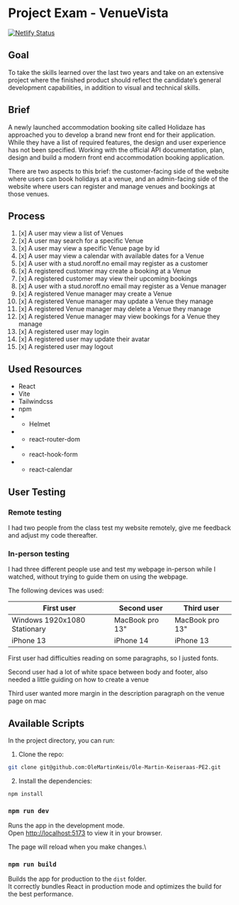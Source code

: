 # Project Exam - VenueVista

[![Netlify Status](https://api.netlify.com/api/v1/badges/439306e5-4b38-42fb-aae1-64b6dec09eec/deploy-status)](https://app.netlify.com/sites/omk-holidaze/deploys)

## Goal

To take the skills learned over the last two years and take on an extensive project where the finished product should reflect the candidate’s general development capabilities, in addition to visual and technical skills.

## Brief

A newly launched accommodation booking site called Holidaze has approached you to develop a brand new front end for their application. While they have a list of required features, the design and user experience has not been specified. Working with the official API documentation, plan, design and build a modern front end accommodation booking application.

There are two aspects to this brief: the customer-facing side of the website where users can book holidays at a venue, and an admin-facing side of the website where users can register and manage venues and bookings at those venues.

## Process

1. [x] A user may view a list of Venues
2. [x] A user may search for a specific Venue
3. [x] A user may view a specific Venue page by id
4. [x] A user may view a calendar with available dates for a Venue
5. [x] A user with a stud.noroff.no email may register as a customer
6. [x] A registered customer may create a booking at a Venue
7. [x] A registered customer may view their upcoming bookings
8. [x] A user with a stud.noroff.no email may register as a Venue manager
9. [x] A registered Venue manager may create a Venue
10. [x] A registered Venue manager may update a Venue they manage
11. [x] A registered Venue manager may delete a Venue they manage
12. [x] A registered Venue manager may view bookings for a Venue they manage
13. [x] A registered user may login
14. [x] A registered user may update their avatar
15. [x] A registered user may logout

## Used Resources

- React
- Vite
- Tailwindcss
- npm
- - Helmet
- - react-router-dom
- - react-hook-form
- - react-calendar

## User Testing

### Remote testing

I had two people from the class test my website remotely, give me feedback and adjust my code thereafter.

### In-person testing

I had three different people use and test my webpage in-person while I watched, without trying to guide them on using the webpage.

The following devices was used:

| First user                   | Second user     | Third user      |
| ---------------------------- | --------------- | --------------- |
| Windows 1920x1080 Stationary | MacBook pro 13" | MacBook pro 13" |
| iPhone 13                    | iPhone 14       | iPhone 13       |

First user had difficulties reading on some paragraphs, so I justed fonts.

Second user had a lot of white space between body and footer, also needed a little guiding on how to create a venue

Third user wanted more margin in the description paragraph on the venue page on mac

## Available Scripts

In the project directory, you can run:

1. Clone the repo:

```bash
git clone git@github.com:OleMartinKeis/Ole-Martin-Keiseraas-PE2.git
```

2. Install the dependencies:

```
npm install
```

### `npm run dev`

Runs the app in the development mode.\
Open [http://localhost:5173](http://localhost:5173) to view it in your browser.

The page will reload when you make changes.\

### `npm run build`

Builds the app for production to the `dist` folder.\
It correctly bundles React in production mode and optimizes the build for the best performance.
